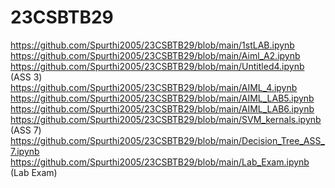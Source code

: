 # 23CSBTB29
https://github.com/Spurthi2005/23CSBTB29/blob/main/1stLAB.ipynb
https://github.com/Spurthi2005/23CSBTB29/blob/main/Aiml_A2.ipynb
https://github.com/Spurthi2005/23CSBTB29/blob/main/Untitled4.ipynb  (ASS 3)
https://github.com/Spurthi2005/23CSBTB29/blob/main/AIML_4.ipynb
https://github.com/Spurthi2005/23CSBTB29/blob/main/AIML_LAB5.ipynb
https://github.com/Spurthi2005/23CSBTB29/blob/main/AIML_LAB6.ipynb
https://github.com/Spurthi2005/23CSBTB29/blob/main/SVM_kernals.ipynb    (ASS 7)
https://github.com/Spurthi2005/23CSBTB29/blob/main/Decision_Tree_ASS_7.ipynb
https://github.com/Spurthi2005/23CSBTB29/blob/main/Lab_Exam.ipynb   (Lab Exam)
